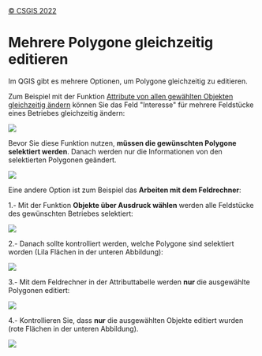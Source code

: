 <!-- the Menu -->

<link rel="stylesheet" media="all" href="../styles.css" />
<div id="logo"><a href="https://csgis.de">© CSGIS 2022</a></div>
<div id="menu"></div>
<div id="jumpMenu"></div>
<script src="../menu.js"></script>
<script src="../jumpmenu.js"></script>

# Mehrere Polygone gleichzeitig editieren

Im QGIS gibt es mehrere Optionen, um Polygone gleichzeitig zu editieren.

Zum Beispiel mit der Funktion [Attribute von allen gewählten Objekten gleichzeitig ändern](https://docs.qgis.org/3.4/de/docs/user_manual/working_with_vector/editing_geometry_attributes.html#merge-attributes-of-selected-features) können Sie das Feld "Interesse" für mehrere Feldstücke eines Betriebes gleichzeitig ändern:

![](vnp.f0055f3c-3b95-43d4-b52d-11b57bced8ab.014.png)

Bevor Sie diese Funktion nutzen, **müssen die gewünschten Polygone selektiert werden**. Danach werden nur die Informationen von den selektierten Polygonen geändert.

![](vnp.f0055f3c-3b95-43d4-b52d-11b57bced8ab.015.png)

Eine andere Option ist zum Beispiel das **Arbeiten mit dem Feldrechner**:

1\.- Mit der Funktion **Objekte über Ausdruck wählen** werden alle Feldstücke des gewünschten Betriebes selektiert:

![](vnp.f0055f3c-3b95-43d4-b52d-11b57bced8ab.016.png)

2\.- Danach sollte kontrolliert werden, welche Polygone sind selektiert worden (Lila Flächen in der unteren Abbildung):

![](vnp.f0055f3c-3b95-43d4-b52d-11b57bced8ab.017.png)

3\.- Mit dem Feldrechner in der Attributtabelle werden **nur** die ausgewählte Polygonen editiert:

![](vnp.f0055f3c-3b95-43d4-b52d-11b57bced8ab.018.png)

4\.- Kontrollieren Sie, dass **nur** die ausgewählten Objekte editiert wurden (rote Flächen in der unteren Abbildung).

![](vnp.f0055f3c-3b95-43d4-b52d-11b57bced8ab.019.png)
